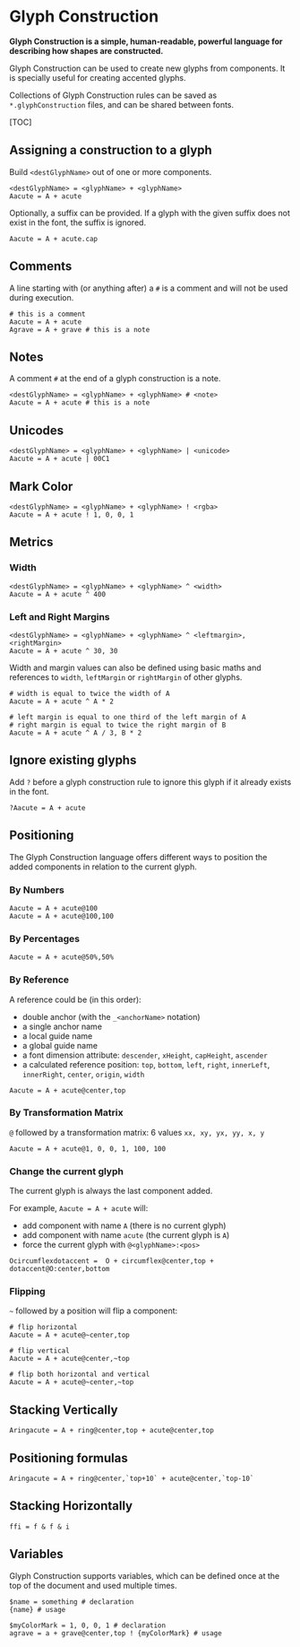 Glyph Construction
==================

**Glyph Construction is a simple, human-readable, powerful language for describing how shapes are constructed.**

Glyph Construction can be used to create new glyphs from components. It is specially useful for creating accented glyphs.

Collections of Glyph Construction rules can be saved as `*.glyphConstruction` files, and can be shared between fonts.

[TOC]

## Assigning a construction to a glyph

Build `<destGlyphName>` out of one or more components.

```
<destGlyphName> = <glyphName> + <glyphName>
Aacute = A + acute
```

Optionally, a suffix can be provided. If a glyph with the given suffix does not exist in the font, the suffix is ignored.

```
Aacute = A + acute.cap
```

## Comments

A line starting with (or anything after) a `#` is a comment and will not be used during execution.

```
# this is a comment
Aacute = A + acute
Agrave = A + grave # this is a note
```

## Notes

A comment `#` at the end of a glyph construction is a note.

```
<destGlyphName> = <glyphName> + <glyphName> # <note>
Aacute = A + acute # this is a note
```

## Unicodes

```
<destGlyphName> = <glyphName> + <glyphName> | <unicode>
Aacute = A + acute | 00C1
```

## Mark Color

```
<destGlyphName> = <glyphName> + <glyphName> ! <rgba>
Aacute = A + acute ! 1, 0, 0, 1
```

## Metrics

### Width

```
<destGlyphName> = <glyphName> + <glyphName> ^ <width>
Aacute = A + acute ^ 400
```

### Left and Right Margins

```
<destGlyphName> = <glyphName> + <glyphName> ^ <leftmargin>, <rightMargin>
Aacute = A + acute ^ 30, 30
```

Width and margin values can also be defined using basic maths and references to `width`, `leftMargin` or `rightMargin` of other glyphs.

```
# width is equal to twice the width of A
Aacute = A + acute ^ A * 2

# left margin is equal to one third of the left margin of A
# right margin is equal to twice the right margin of B
Aacute = A + acute ^ A / 3, B * 2
```

## Ignore existing glyphs

Add `?` before a glyph construction rule to ignore this glyph if it already exists in the font.

```
?Aacute = A + acute
```

## Positioning

The Glyph Construction language offers different ways to position the added components in relation to the current glyph.

### By Numbers

```
Aacute = A + acute@100
Aacute = A + acute@100,100
```

### By Percentages

```
Aacute = A + acute@50%,50%
```

### By Reference

A reference could be (in this order):

- double anchor (with the `_<anchorName>` notation)
- a single anchor name
- a local guide name
- a global guide name
- a font dimension attribute: `descender`, `xHeight`, `capHeight`, `ascender`
- a calculated reference position: `top`, `bottom`, `left`, `right`, `innerLeft`, `innerRight`, `center`, `origin`, `width`

```
Aacute = A + acute@center,top
```

### By Transformation Matrix

`@` followed by a transformation matrix: 6 values `xx, xy, yx, yy, x, y`

```
Aacute = A + acute@1, 0, 0, 1, 100, 100
```

### Change the current glyph

The current glyph is always the last component added.

For example, `Aacute = A + acute` will:

- add component with name `A` (there is no current glyph)
- add component with name `acute` (the current glyph is `A`)
- force the current glyph with `@<glyphName>:<pos>`

```
Ocircumflexdotaccent =  O + circumflex@center,top + dotaccent@O:center,bottom
```

### Flipping

`~` followed by a position will flip a component:

```
# flip horizontal
Aacute = A + acute@~center,top

# flip vertical
Aacute = A + acute@center,~top

# flip both horizontal and vertical
Aacute = A + acute@~center,~top
```

## Stacking Vertically

```
Aringacute = A + ring@center,top + acute@center,top
```

## Positioning formulas

```
Aringacute = A + ring@center,`top+10` + acute@center,`top-10`
```

## Stacking Horizontally

```
ffi = f & f & i
```

## Variables

Glyph Construction supports variables, which can be defined once at the top of the document and used multiple times.

```
$name = something # declaration
{name} # usage

$myColorMark = 1, 0, 0, 1 # declaration
agrave = a + grave@center,top ! {myColorMark} # usage
```
